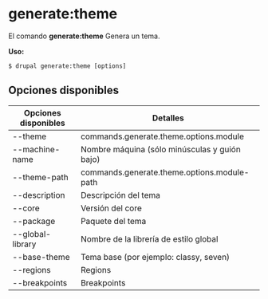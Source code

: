 # generate:theme
El comando **generate:theme** Genera un tema.

**Uso:**
```
$ drupal generate:theme [options] 
```

## Opciones disponibles
Opciones disponibles | Detalles
-------|-------------
--theme | commands.generate.theme.options.module
--machine-name | Nombre máquina (sólo minúsculas y guión bajo)
--theme-path | commands.generate.theme.options.module-path
--description | Descripción del tema
--core | Versión del core
--package | Paquete del tema
--global-library | Nombre de la librería de estilo global
--base-theme | Tema base (por ejemplo: classy, seven)
--regions | Regions
--breakpoints | Breakpoints

